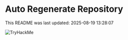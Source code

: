 # Auto Regenerate Repository

This README was last updated: 2025-08-19 13:28:07

 ![TryHackMe](https://tryhackme.com/badge/533634)